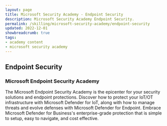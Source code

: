 ```yaml
---
layout: page
title: Microsoft Security Academy - Endpoint Security
description: Microsoft Security Academy Endpoint Security.
permalink: /skilling/microsoft-security-academy/endpoint-security
updated: 2022-12-01
showbreadcrumb: true
tags: 
- academy content
- microsoft security academy
---
```


## Endpoint Security

### Microsoft Endpoint Security Academy
The Microsoft Endpoint Security Academy is the epicenter for your security solutions and endpoint protections. Discover how to protect your IoT/OT infrastructure with Microsoft Defender for IoT, along with how to manage threats and evolve defenses with Microsoft Defender for Endpoint. Embrace Microsoft Defender for Business's enterprise-grade protection that is simple to setup, easy to navigate, and cost effective.